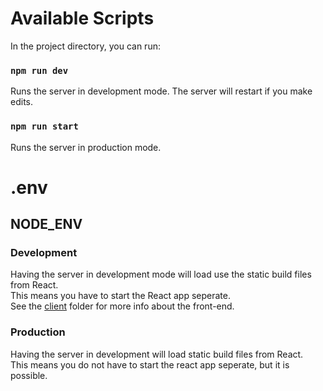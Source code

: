 # Available Scripts

In the project directory, you can run:

### `npm run dev`

Runs the server in development mode. The server will restart if you make edits. <br>

### `npm run start`

Runs the server in production mode. <br>


# .env

## NODE_ENV
### Development
Having the server in development mode will load use the static build files from React. <br>
This means you have to start the React app seperate. <br>
See the [client](./client) folder for more info about the front-end.

### Production
Having the server in development will load static build files from React. <br>
This means you do not have to start the react app seperate, but it is possible.